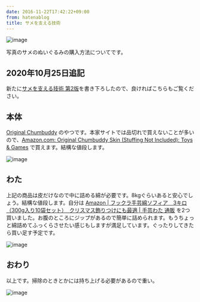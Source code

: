 ```yaml
---
date: 2016-11-22T17:42:22+09:00
from: hatenablog
title: サメを支える技術
---
```

![image](https://cloud.githubusercontent.com/assets/111689/20516268/15d39f0a-b0d9-11e6-8d7b-19635fad8cb3.png)

写真のサメのぬいぐるみの購入方法についてです。

## 2020年10月25日追記

新たに[サメを支える技術 第2版](https://r7kamura.com/articles/2020-10-25-shark)を書き下ろしたので、良ければこちらもご覧ください。

## 本体

[Original Chumbuddy](http://www.chumbuddy.com/original-chumbuddy-skin-stuffing-not-included/) のやつです。本家サイトでは品切れで買えないことが多いので、[Amazon.com: Original Chumbuddy Skin (Stuffing Not Included): Toys & Games](https://www.amazon.com/gp/product/B00KDKTWZG/ref=od_aui_detailpages00?ie=UTF8&psc=1) で買えます。結構な値段します。

![image](https://cloud.githubusercontent.com/assets/111689/20516574/67eaefea-b0da-11e6-9298-27e4cff50e5d.png)

## わた

上記の商品は皮だけなので中に詰める綿が必要です。8kgぐらいあると安心でしょう。結構な値段します。自分は [Amazon | フックラ手芸綿ソフィア　3キロ（300g入り10袋セット）　クリスマス飾りつけにも最適 | 手芸わた 通販](http://amzn.to/2f1wt9H) を2つ買いました。お腹のところにジップがあるので簡単に詰められます。もうちょっと綿詰めてふっくらさせたい感じもしますが満足しています。ぐったりしてきたら買い足す予定です。

![image](https://cloud.githubusercontent.com/assets/111689/20516596/7e4615d0-b0da-11e6-98af-297dd168fc3e.png)

## おわり

以上です。掃除のときとかには持ち上げる必要があるので重い。

![image](https://cloud.githubusercontent.com/assets/111689/20516331/6a472c14-b0d9-11e6-925e-d94b29fff5e8.png)
